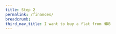 ```yaml
---
title: Step 2
permalink: /finances/
breadcrumb: 
third_nav_title: I want to buy a flat from HDB
---
```

